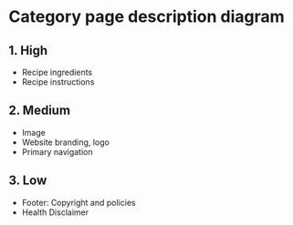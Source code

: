 # Category page description diagram

## 1. High

- Recipe ingredients
- Recipe instructions

## 2. Medium


- Image
- Website branding, logo
- Primary navigation

## 3. Low

- Footer: Copyright and policies
- Health Disclaimer